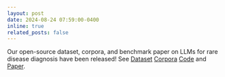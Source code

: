 ```yaml
---
layout: post
date: 2024-08-24 07:59:00-0400
inline: true
related_posts: false
---
```


Our open-source dataset, corpora, and benchmark paper on LLMs for rare disease diagnosis have been released! See [Dataset](https://huggingface.co/datasets/guan-wang/ReDis-QA) [Corpora](https://huggingface.co/datasets/guan-wang/ReCOP) [Code](https://github.com/guanchuwang/redis-bench) and [Paper](https://arxiv.org/pdf/2408.08422).